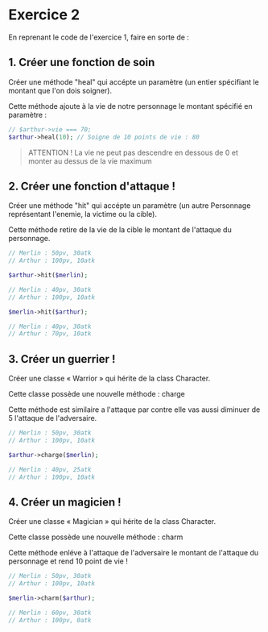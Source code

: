 # Exercice 2

En reprenant le code de l'exercice 1,
faire en sorte de :

## 1. Créer une fonction de soin

Créer une méthode "heal" qui accépte un paramètre (un entier
spécifiant le montant que l'on dois soigner).

Cette méthode ajoute à la vie de notre personnage le montant
spécifié en paramètre :

```php
// $arthur->vie === 70;
$arthur->heal(10); // Soigne de 10 points de vie : 80
```

> ATTENTION ! La vie ne peut pas descendre en dessous de 0
> et monter au dessus de la vie maximum

## 2. Créer une fonction d'attaque !

Créer une méthode "hit" qui accépte un paramètre (un autre
Personnage représentant l'enemie, la victime ou la cible).

Cette méthode retire de la vie de la cible le montant de l'attaque
du personnage.

```php
// Merlin : 50pv, 30atk
// Arthur : 100pv, 10atk

$arthur->hit($merlin);

// Merlin : 40pv, 30atk
// Arthur : 100pv, 10atk

$merlin->hit($arthur);

// Merlin : 40pv, 30atk
// Arthur : 70pv, 10atk
```

## 3. Créer un guerrier !

Créer une classe « Warrior » qui hérite de la class Character.

Cette classe possède une nouvelle méthode : charge

Cette méthode est similaire a l'attaque par contre elle vas aussi
diminuer de 5 l'attaque de l'adversaire.

```php
// Merlin : 50pv, 30atk
// Arthur : 100pv, 10atk

$arthur->charge($merlin);

// Merlin : 40pv, 25atk
// Arthur : 100pv, 10atk
```

## 4. Créer un magicien !

Créer une classe « Magician » qui hérite de la class Character.

Cette classe possède une nouvelle méthode : charm

Cette méthode enléve à l'attaque de l'adversaire le montant
de l'attaque du personnage et rend 10 point de vie !

```php
// Merlin : 50pv, 30atk
// Arthur : 100pv, 10atk

$merlin->charm($arthur);

// Merlin : 60pv, 30atk
// Arthur : 100pv, 0atk
```

